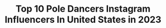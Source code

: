 ---
title: Top 10 Pole Dancers Instagram Influencers In United States in 2023
description: >-
  Find top pole dancers Instagram influencers in United States in 2023. Most popular hashtags: #poledancer #poledance #flexibility.
platform: Instagram
hits: 150
text_top: See the most popular Instagram accounts on inBeat.
text_bottom: Our database holds 150 Instagram influencers like this in United States for you to work with.
profiles:
  - username: "pieceofcakeee_"
    fullname: >-
      cherry🍒jayne
    bio: >-
      Free 0nlyFanz link below😈💦poledancer @acrostrip 💋🌈@shotbycakeee photography 📸 🌸 back up @cherryjayne69 💕
    location: "United States"
    followers: 12511
    engagement: 419
    commentsToLikes: 0.111517
    id: ck6ua2f8513nq0j71jn7fzd7e
    verified: false
    hashtags: "#giveaway, #free, #giveaways, #contest"
  - username: "shar_zayn"
    fullname: >-
      𝑆𝐻𝐸-𝐻𝑈𝐿𝐾 🇵🇷 🇨🇺🇪🇸🔥
    bio: >-
      Feature entertainer/ Showgirl /performance Exotic Poledancer / Fitness enthusiastic Aerial Performer Awaken awareness Awards Winner 📍 Miami,FL
    location: "United States"
    followers: 110643
    engagement: 633
    commentsToLikes: 0.038915
    id: ck5q6yvnnzc3n0i11g8ey5284
    verified: false
    hashtags: "#ignation, #booty, #sexy, #fitness"
  - username: "acrodave"
    fullname: >-
      Davide Zongoli
    bio: >-
      Poledancer•aerialist•dancer• @atomicsaloonshow artist• PayPal/Venmo/CashApp: ACRODAVEXXX 📍LAS VEGAS📍 🇬🇧🇪🇸🇮🇹
    location: "United States"
    followers: 354120
    engagement: 404
    commentsToLikes: 0.020825
    id: ck0vyhe8g409l0i197i2j8zp6
    verified: true
    hashtags: "#artist, #sexy, #andrewchristian, #poledancer"
  - username: "seansellek"
    fullname: >-
      Sean Sellek
    bio: >-
      Pole Dancer 🇨🇺🇱🇧
    location: "United States"
    followers: 10129
    engagement: 955
    commentsToLikes: 0.014062
    id: ck5zzmszqc13s0i14qusn3xs5
    verified: false
    hashtags: "#quarantine, #stayhome"
  - username: "jonnyboie"
    fullname: >-
      Jonny
    bio: >-
      LV based Competitive Pole Dancer 💃🏼 Flexibility Coach🧘🏻‍♂️ PBA Member🎳 Quadrilingual 🇺🇸🇪🇸🇮🇹🇧🇷@poledancersofinstagram @lasvegaspolecamp
    location: "United States"
    followers: 57217
    engagement: 130
    commentsToLikes: 0.039452
    id: ck5c6luvd5pi00i11iqbuioeh
    verified: false
    hashtags: "#malepoledancer, #grindr, #gaymanproblems, #gayboston"
  - username: "russian.r3d"
    fullname: >-
      Jessica Bogdanov
    bio: >-
      •| Pole Dancer •| Hand Balancer •| Former Rhythmic Gymnast •| 2015 Street Workout World Champion •| @wilhelminamodels
    location: "United States"
    followers: 165578
    engagement: 661
    commentsToLikes: 0.023028
    id: ck55lhhum1kw60i11pull8qzf
    verified: false
    hashtags: "#blackouttuesday, #theweeknd"
  - username: "kelelah"
    fullname: >-
      Kelelah
    bio: >-
      Yoga teacher, pole dancer- fitness, creator, explorer expressive art @audriasana
    location: "United States"
    followers: 17469
    engagement: 670
    commentsToLikes: 0.061891
    id: ck5chx6tsrmjl0i11ij0yu4vk
    verified: false
    hashtags: "#staycalm, #stayhome, #childabuseprevention, #earthday"
  - username: "thewitchofwonderlust"
    fullname: >-
      Olivia Graves
    bio: >-
      Tales of tea & travels☕️ Photographer. Pole dancer. Practitioner. 📍Currently lurking in Colorado
    location: "United States"
    followers: 63621
    engagement: 780
    commentsToLikes: 0.019589
    id: ckaoz3v6xk9440i780q7rfc99
    verified: false
    hashtags: "#divination, #california, #witchy, #hex"
  - username: "jazzykpole"
    fullname: >-
      J Λ Z Z Y   K
    bio: >-
      🏆 Exotic Pole Dancer 👩🏼‍🎓 FRCms / FRAs / Fitness Professional 👠 Sponsored Artist by @pole_junkie 📍 @gravityartsdc 🇨🇭 🔥 Tutorials on @indipoleapp and:
    location: "United States"
    followers: 32066
    engagement: 302
    commentsToLikes: 0.036361
    id: ck5ca34declrc0i118rwom9mi
    verified: false
    hashtags: "#poledancer, #pleasershoes, #unitedbysexy, #poledancing"
  - username: "adriaerialpole"
    fullname: >-
      Adriana
    bio: >-
      🦄 Poledancer, aerialist & handbalancer. 👯‍♀️Co-founder @ariapole #goddessestribe @beflexyworkout
    location: "United States"
    followers: 8815
    engagement: 480
    commentsToLikes: 0.065134
    id: ck6u2ko2hsczc0j717w0at3wj
    verified: false
    hashtags: "#beflexy, #fitnessmotivation, #energiafemenina, #beyourself"
---
